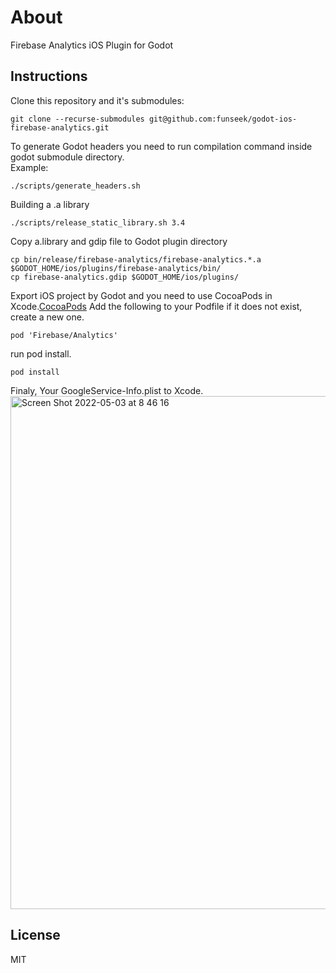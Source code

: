 # About
Firebase Analytics iOS Plugin for Godot

## Instructions
Clone this repository and it's submodules:
```
git clone --recurse-submodules git@github.com:funseek/godot-ios-firebase-analytics.git
```

To generate Godot headers you need to run compilation command inside godot submodule directory.   
Example:
```
./scripts/generate_headers.sh
```

Building a .a library
```
./scripts/release_static_library.sh 3.4
```

Copy a.library and gdip file to Godot plugin directory
```
cp bin/release/firebase-analytics/firebase-analytics.*.a $GODOT_HOME/ios/plugins/firebase-analytics/bin/
cp firebase-analytics.gdip $GODOT_HOME/ios/plugins/
```

Export iOS project by Godot and you need to use CocoaPods in Xcode.[CocoaPods](https://cocoapods.org/)
Add the following to your Podfile if it does not exist, create a new one.
```
pod 'Firebase/Analytics'
```

run pod install.
```
pod install
```

Finaly, Your GoogleService-Info.plist to Xcode. 
<img width="821" alt="Screen Shot 2022-05-03 at 8 46 16" src="https://user-images.githubusercontent.com/545241/166343525-1ab9bb41-863e-47f3-a239-81319cda224a.png">


## License
MIT
